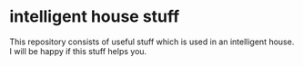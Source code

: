 # intelligent house stuff

This repository consists of useful stuff which is used in an intelligent house. I will be happy if this stuff helps you.
